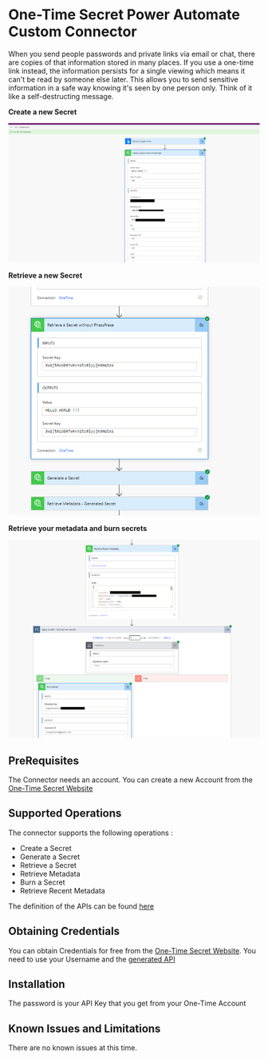 
# One-Time Secret Power Automate Custom Connector

When you send people passwords and private links via email or chat, there are copies of that information stored in many places. If you use a one-time link instead, the information persists for a single viewing which means it can't be read by someone else later. This allows you to send sensitive information in a safe way knowing it's seen by one person only. Think of it like a self-destructing message.

**Create a new Secret**

![Create a new Secret](https://github.com/alduzzen1985/One-Time-Secet-Connector/blob/main/Screenshots/1-CreateScreenshot.png?raw=true "Employee Data title")

**Retrieve a new Secret**

![Create a new Secret](https://github.com/alduzzen1985/One-Time-Secet-Connector/blob/main/Screenshots/2-RetrieveSecret.png?raw=true "Employee Data title")

**Retrieve your metadata and burn secrets**

![Create a new Secret](https://github.com/alduzzen1985/One-Time-Secet-Connector/blob/main/Screenshots/3-RetrieveAndBurn.png?raw=true "Employee Data title")

## PreRequisites

The Connector needs an account. You can create a new Account from the [One-Time Secret Website](https://onetimesecret.com/)
## Supported Operations

The connector supports the following operations :

- Create a Secret
- Generate a Secret
- Retrieve a Secret
- Retrieve Metadata
- Burn a Secret
- Retrieve Recent Metadata

The definition of the APIs can be found [here](https://onetimesecret.com/docs/api/secrets)
## Obtaining Credentials

You can obtain Credentials for free from the [One-Time Secret Website](https://onetimesecret.com/signup).
You need to use your Username and the [generated API](https://onetimesecret.com/account#apikey-tab)
## Installation

The password is your API Key that you get from your One-Time Account 

    
## Known Issues and Limitations

There are no known issues at this time.